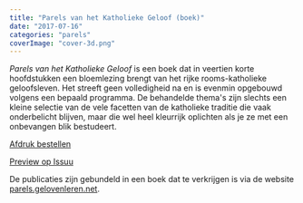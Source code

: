 ```yaml
---
title: "Parels van het Katholieke Geloof (boek)"
date: "2017-07-16"
categories: "parels"
coverImage: "cover-3d.png"
---
```


_Parels van het Katholieke Geloof_ is een boek dat in veertien korte hoofdstukken een bloemlezing brengt van het rijke rooms-katholieke geloofsleven. Het streeft geen volledigheid na en is evenmin opgebouwd volgens een bepaald programma. De behandelde thema's zijn slechts een kleine selectie van de vele facetten van de katholieke traditie die vaak onderbelicht blijven, maar die wel heel kleurrijk oplichten als je ze met een onbevangen blik bestudeert.

<!--more-->

[Afdruk bestellen](https://www.peecho.com/print/en/307401)

[Preview op Issuu](https://issuu.com/vicmortelmans/docs/plus)

De publicaties zijn gebundeld in een boek dat te verkrijgen is via de website [parels.gelovenleren.net](http://parels.gelovenleren.net/).
